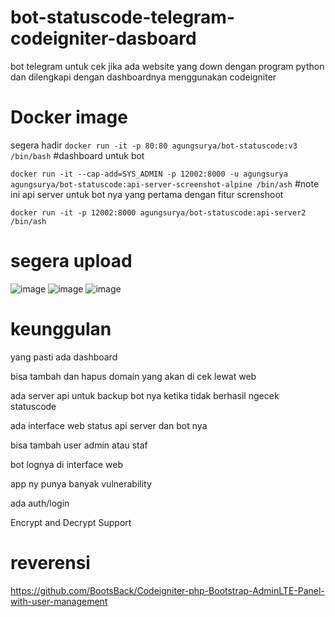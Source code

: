 # bot-statuscode-telegram-codeigniter-dasboard
bot telegram untuk cek jika ada website yang down dengan program python dan dilengkapi dengan dashboardnya menggunakan codeigniter 

# Docker image 
segera hadir
`docker run -it -p 80:80 agungsurya/bot-statuscode:v3 /bin/bash` #dashboard untuk bot

`docker run -it --cap-add=SYS_ADMIN -p 12002:8000 -u agungsurya agungsurya/bot-statuscode:api-server-screenshot-alpine /bin/ash` #note ini api server untuk bot nya yang pertama dengan fitur screnshoot

`docker run -it -p 12002:8000 agungsurya/bot-statuscode:api-server2 /bin/ash`

# segera upload
![image](https://github.com/agungsoboru/bot-statuscode-telegram-codeigniter-dasboard/blob/main/Screenshot%20(538).png)
![image](https://github.com/agungsoboru/bot-statuscode-telegram-codeigniter-dasboard/blob/main/bot-telegram.JPG)
![image](https://github.com/agungsoboru/bot-statuscode-telegram-codeigniter-dasboard/blob/main/bot-telegramm.JPG)
# keunggulan
yang pasti ada dashboard 

bisa tambah dan hapus domain yang akan di cek lewat web

ada server api untuk backup bot nya ketika tidak berhasil ngecek statuscode

ada interface web status api server dan bot nya

bisa tambah user admin atau staf

bot lognya di interface web

app ny punya banyak vulnerability 

ada auth/login

Encrypt and Decrypt Support

# reverensi 
https://github.com/BootsBack/Codeigniter-php-Bootstrap-AdminLTE-Panel-with-user-management

